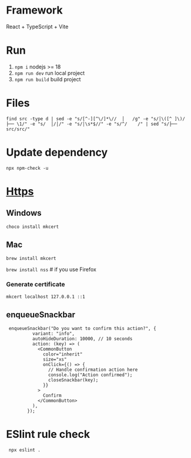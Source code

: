 # Framework

React + TypeScript + Vite

# Run

1. `npm i` nodejs >= 18
2. `npm run dev` run local project
3. `npm run build` build project

# Files

```
find src -type d | sed -e "s/[^-][^\/]*\//  │   /g" -e "s/│\([^ ]\)/├── \1/" -e "s/  │/│/" -e "s/│\s*$//" -e "s/^/    /" | sed "s/├── src/src/"
```

# Update dependency

`npx npm-check -u`

# [Https](https://github.com/FiloSottile/mkcert)

## Windows

`choco install mkcert`

## Mac

`brew install mkcert`

`brew install nss` # if you use Firefox

### Generate certificate

`mkcert localhost 127.0.0.1 ::1`

## enqueueSnackbar

```
 enqueueSnackbar("Do you want to confirm this action?", {
          variant: "info",
          autoHideDuration: 10000, // 10 seconds
          action: (key) => (
            <CommonButton
              color="inherit"
              size="xs"
              onClick={() => {
                // Handle confirmation action here
                console.log("Action confirmed");
                closeSnackbar(key);
              }}
            >
              Confirm
            </CommonButton>
          ),
        });
```

# ESlint rule check

```
 npx eslint .
```

